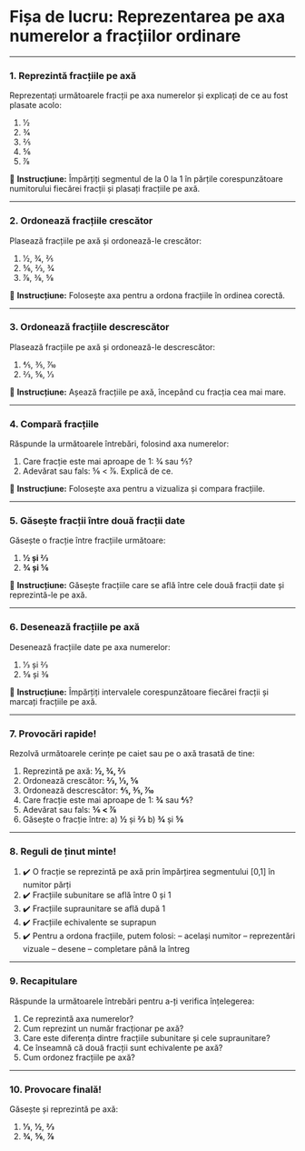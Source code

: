 # Fișa de lucru: **Reprezentarea pe axa numerelor a fracțiilor ordinare**

------

### **1. Reprezintă fracțiile pe axă**

Reprezentați următoarele fracții pe axa numerelor și explicați de ce au fost plasate acolo:

1. 1⁄2
2. 3⁄4
3. 2⁄5
4. 5⁄6
5. 7⁄8

📝 **Instrucțiune:** Împărțiți segmentul de la 0 la 1 în părțile corespunzătoare numitorului fiecărei fracții și plasați fracțiile pe axă.

------

### **2. Ordonează fracțiile crescător**

Plasează fracțiile pe axă și ordonează-le crescător:

1. 1⁄2, 3⁄4, 2⁄5
2. 5⁄6, 2⁄3, 3⁄4
3. 7⁄8, 3⁄8, 5⁄8

📝 **Instrucțiune:** Folosește axa pentru a ordona fracțiile în ordinea corectă.

------

### **3. Ordonează fracțiile descrescător**

Plasează fracțiile pe axă și ordonează-le descrescător:

1. 4⁄5, 3⁄5, 7⁄10
2. 2⁄3, 5⁄6, 1⁄3

📝 **Instrucțiune:** Așează fracțiile pe axă, începând cu fracția cea mai mare.

------

### **4. Compară fracțiile**

Răspunde la următoarele întrebări, folosind axa numerelor:

1. Care fracție este mai aproape de 1: 3⁄4 sau 4⁄5?
2. Adevărat sau fals: 5⁄6 < 7⁄8. Explică de ce.

📝 **Instrucțiune:** Folosește axa pentru a vizualiza și compara fracțiile.

------

### **5. Găsește fracții între două fracții date**

Găsește o fracție între fracțiile următoare:

1. **1⁄2 și 2⁄3**
2. **3⁄4 și 5⁄6**

📝 **Instrucțiune:** Găsește fracțiile care se află între cele două fracții date și reprezintă-le pe axă.

------

### **6. Desenează fracțiile pe axă**

Desenează fracțiile date pe axa numerelor:

1. 1⁄3 și 2⁄3
2. 5⁄8 și 3⁄8

📝 **Instrucțiune:** Împărțiți intervalele corespunzătoare fiecărei fracții și marcați fracțiile pe axă.

------

### **7. Provocări rapide!**

Rezolvă următoarele cerințe pe caiet sau pe o axă trasată de tine:

1. Reprezintă pe axă: **1⁄2, 3⁄4, 2⁄5**
2. Ordonează crescător: **2⁄3, 1⁄3, 5⁄6**
3. Ordonează descrescător: **4⁄5, 3⁄5, 7⁄10**
4. Care fracție este mai aproape de 1: **3⁄4** sau **4⁄5**?
5. Adevărat sau fals: **5⁄6 < 7⁄8**
6. Găsește o fracție între:
    a) **1⁄2** și **2⁄3**
    b) **3⁄4** și **5⁄6**

------

### **8. Reguli de ținut minte!**

1. ✔️ O fracție se reprezintă pe axă prin împărțirea segmentului [0,1] în numitor părți
2. ✔️ Fracțiile subunitare se află între 0 și 1
3. ✔️ Fracțiile supraunitare se află după 1
4. ✔️ Fracțiile echivalente se suprapun
5. ✔️ Pentru a ordona fracțiile, putem folosi:
    – același numitor
    – reprezentări vizuale
    – desene
    – completare până la întreg

------

### **9. Recapitulare**

Răspunde la următoarele întrebări pentru a-ți verifica înțelegerea:

1. Ce reprezintă axa numerelor?
2. Cum reprezint un număr fracționar pe axă?
3. Care este diferența dintre fracțiile subunitare și cele supraunitare?
4. Ce înseamnă că două fracții sunt echivalente pe axă?
5. Cum ordonez fracțiile pe axă?

------

### **10. Provocare finală!**

Găsește și reprezintă pe axă:

1. **1⁄3**, **1⁄2**, **2⁄3**
2. **3⁄4**, **5⁄6**, **7⁄8**

